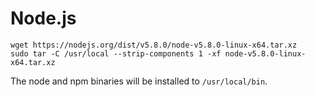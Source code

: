 # Node.js

```
wget https://nodejs.org/dist/v5.8.0/node-v5.8.0-linux-x64.tar.xz
sudo tar -C /usr/local --strip-components 1 -xf node-v5.8.0-linux-x64.tar.xz
```

The node and npm binaries will be installed to `/usr/local/bin`.
